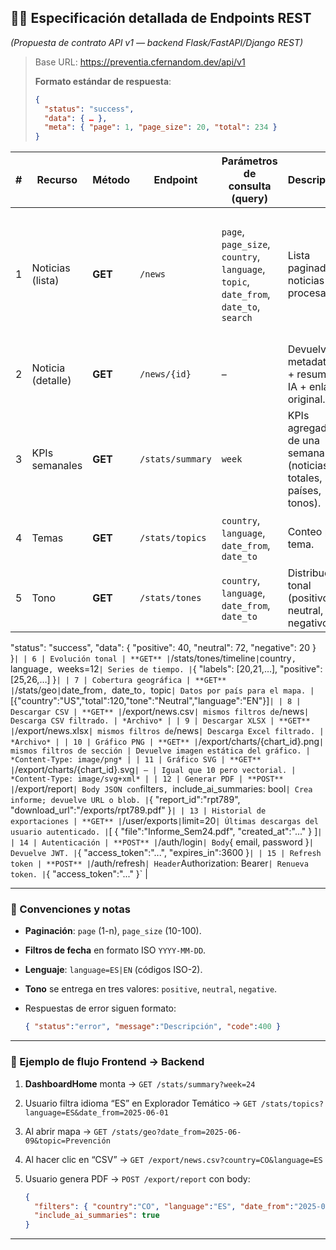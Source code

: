 ## 🔌📑 Especificación detallada de Endpoints REST

*(Propuesta de contrato API v1 — backend Flask/FastAPI/Django REST)*

> Base URL: https://preventia.cfernandom.dev/api/v1
>
>
> **Formato estándar de respuesta**:
>
> ```json
> {
>   "status": "success",
>   "data": { … },
>   "meta": { "page": 1, "page_size": 20, "total": 234 }
> }
>
> ```
>

| # | Recurso | Método | Endpoint | Parámetros de consulta (query) | Descripción | Ejemplo de respuesta `data` |
| --- | --- | --- | --- | --- | --- | --- |
| 1 | Noticias (lista) | **GET** | `/news` | `page`, `page_size`, `country`, `language`, `topic`, `date_from`, `date_to`, `search` | Lista paginada de noticias procesadas. | `[ { "id": "abc123", "title": "...", "country": "CO", "language": "ES", "date": "2025-06-10", "topic": "Prevención", "tone": "Neutral" } ]` |
| 2 | Noticia (detalle) | **GET** | `/news/{id}` | – | Devuelve metadatos + resumen IA + enlace original. | `{ "id": "abc123", "summary": "...", "url": "https://..." }` |
| 3 | KPIs semanales | **GET** | `/stats/summary` | `week` | KPIs agregados de una semana (noticias totales, países, tonos). | `{ "week": 24, "total": 134, "countries": 11, "tones": { "positive": 28, ... } }` |
| 4 | Temas | **GET** | `/stats/topics` | `country`, `language`, `date_from`, `date_to` | Conteo por tema. | `{ "Prevención": 40, "Tratamiento": 34, ... }` |
| 5 | Tono | **GET** | `/stats/tones` | `country`, `language`, `date_from`, `date_to` | Distribución tonal (positivo, neutral, negativo). | `{
"status": "success",
"data": {
"positive": 40,
"neutral": 72,
"negative": 20
}
}` |
| 6 | Evolución tonal | **GET** | `/stats/tones/timeline` | `country`, `language`, `weeks=12` | Series de tiempo. | `{ "labels": [20,21,…], "positive": [25,26,…] }` |
| 7 | Cobertura geográfica | **GET** | `/stats/geo` | `date_from`, `date_to`, `topic` | Datos por país para el mapa. | `[{"country":"US","total":120,"tone":"Neutral","language":"EN"}]` |
| 8 | Descargar CSV | **GET** | `/export/news.csv` | mismos filtros de `/news` | Descarga CSV filtrado. | *Archivo* |
| 9 | Descargar XLSX | **GET** | `/export/news.xlsx` | mismos filtros de `/news` | Descarga Excel filtrado. | *Archivo* |
| 10 | Gráfico PNG | **GET** | `/export/charts/{chart_id}.png` | mismos filtros de sección | Devuelve imagen estática del gráfico. | *Content-Type: image/png* |
| 11 | Gráfico SVG | **GET** | `/export/charts/{chart_id}.svg` | – | Igual que 10 pero vectorial. | *Content-Type: image/svg+xml* |
| 12 | Generar PDF | **POST** | `/export/report` | Body JSON con `filters`, `include_ai_summaries: bool` | Crea informe; devuelve URL o blob. | `{ "report_id":"rpt789", "download_url":"/exports/rpt789.pdf" }` |
| 13 | Historial de exportaciones | **GET** | `/user/exports` | `limit=20` | Últimas descargas del usuario autenticado. | `[ { "file":"Informe_Sem24.pdf", "created_at":"..." } ]` |
| 14 | Autenticación | **POST** | `/auth/login` | Body `{ email, password }` | Devuelve JWT. | `{ "access_token":"...", "expires_in":3600 }` |
| 15 | Refresh token | **POST** | `/auth/refresh` | Header `Authorization: Bearer` | Renueva token. | `{ "access_token":"..." }` |

---

### 🔖 Convenciones y notas

- **Paginación**: `page` (1-n), `page_size` (10-100).
- **Filtros de fecha** en formato ISO `YYYY-MM-DD`.
- **Lenguaje**: `language=ES|EN` (códigos ISO-2).
- **Tono** se entrega en tres valores: `positive`, `neutral`, `negative`.
- Respuestas de error siguen formato:

    ```json
    { "status":"error", "message":"Descripción", "code":400 }

    ```


---

### 📌 Ejemplo de flujo Frontend → Backend

1. **DashboardHome** monta → `GET /stats/summary?week=24`
2. Usuario filtra idioma “ES” en Explorador Temático → `GET /stats/topics?language=ES&date_from=2025-06-01`
3. Al abrir mapa → `GET /stats/geo?date_from=2025-06-09&topic=Prevención`
4. Al hacer clic en “CSV” → `GET /export/news.csv?country=CO&language=ES`
5. Usuario genera PDF → `POST /export/report` con body:

    ```json
    {
      "filters": { "country":"CO", "language":"ES", "date_from":"2025-06-09" },
      "include_ai_summaries": true
    }

    ```


---
